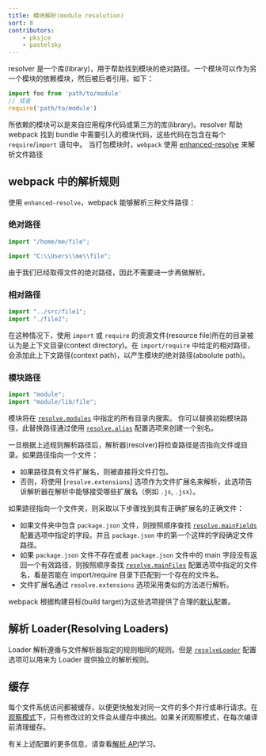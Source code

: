 ```yaml
---
title: 模块解析(module resolution)
sort: 8
contributors:
    - pksjce
    - pastelsky
---
```


resolver 是一个库(library)，用于帮助找到模块的绝对路径。一个模块可以作为另一个模块的依赖模块，然后被后者引用，如下：

```js
import foo from 'path/to/module'
// 或者
require('path/to/module')
```

所依赖的模块可以是来自应用程序代码或第三方的库(library)。resolver 帮助 webpack 找到 bundle 中需要引入的模块代码，这些代码在包含在每个 `require`/`import` 语句中。
当打包模块时，`webpack` 使用 [enhanced-resolve](https://github.com/webpack/enhanced-resolve) 来解析文件路径


## webpack 中的解析规则

使用 `enhanced-resolve`，webpack 能够解析三种文件路径：


### 绝对路径

```js
import "/home/me/file";

import "C:\\Users\\me\\file";
```

由于我们已经取得文件的绝对路径，因此不需要进一步再做解析。


### 相对路径

```js
import "../src/file1";
import "./file2";
```

在这种情况下，使用 `import` 或 `require` 的资源文件(resource file)所在的目录被认为是上下文目录(context directory)。在 `import/require` 中给定的相对路径，会添加此上下文路径(context path)，以产生模块的绝对路径(absolute path)。


### 模块路径

```js
import "module";
import "module/lib/file";
```

模块将在 [`resolve.modules`](/configuration/resolve/#resolve-modules) 中指定的所有目录内搜索。
你可以替换初始模块路径，此替换路径通过使用 [`resolve.alias`](/configuration/resolve/#resolve-alias) 配置选项来创建一个别名。

一旦根据上述规则解析路径后，解析器(resolver)将检查路径是否指向文件或目录。如果路径指向一个文件：

* 如果路径具有文件扩展名，则被直接将文件打包。
* 否则，将使用 [`resolve.extensions`] 选项作为文件扩展名来解析，此选项告诉解析器在解析中能够接受哪些扩展名（例如 `.js`, `.jsx`）。

如果路径指向一个文件夹，则采取以下步骤找到具有正确扩展名的正确文件：

* 如果文件夹中包含 `package.json` 文件，则按照顺序查找 [`resolve.mainFields`](/configuration/resolve/#resolve-mainfields) 配置选项中指定的字段。并且 `package.json` 中的第一个这样的字段确定文件路径。
* 如果 `package.json` 文件不存在或者 `package.json` 文件中的 main 字段没有返回一个有效路径，则按照顺序查找 [`resolve.mainFiles`](/configuration/resolve/#resolve-mainfiles) 配置选项中指定的文件名，看是否能在 import/require 目录下匹配到一个存在的文件名。
* 文件扩展名通过 `resolve.extensions` 选项采用类似的方法进行解析。

webpack 根据构建目标(build target)为这些选项提供了合理的[默认](/configuration/resolve)配置。


## 解析 Loader(Resolving Loaders)

Loader 解析遵循与文件解析器指定的规则相同的规则。但是 [`resolveLoader`](/configuration/resolve/#resolveloader) 配置选项可以用来为 Loader 提供独立的解析规则。


## 缓存

每个文件系统访问都被缓存，以便更快触发对同一文件的多个并行或串行请求。在[观察模式](/configuration/watch/#watch)下，只有修改过的文件会从缓存中摘出。如果关闭观察模式，在每次编译前清理缓存。


有关上述配置的更多信息，请查看[解析 API](/configuration/resolve)学习。
